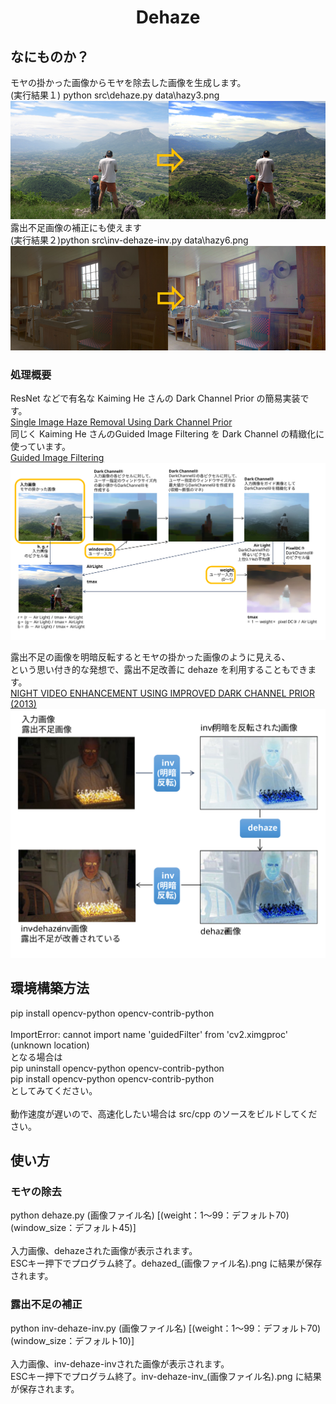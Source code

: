 <html lang="ja">
    <head>
        <meta charset="utf-8" />
    </head>
    <body>
        <h1><center>Dehaze</center></h1>
        <h2>なにものか？</h2>
        <p>
            モヤの掛かった画像からモヤを除去した画像を生成します。<br />
            (実行結果１) python src\dehaze.py data\hazy3.png<br />
            <img src="images/dehaze1.png"><br>
            露出不足画像の補正にも使えます<br />
            (実行結果２)python src\inv-dehaze-inv.py data\hazy6.png<br />
            <img src="images/dehaze2.png"><br>
        </p>
        <h3>処理概要</h3>
        <p>
            ResNet などで有名な Kaiming He さんの Dark Channel Prior の簡易実装です。<br>
            <a href="https://people.csail.mit.edu/kaiming/publications/cvpr09.pdf">Single Image Haze Removal Using Dark Channel Prior</a><br>
            同じく Kaiming He さんのGuided Image Filtering を Dark Channel の精緻化に使っています。<br>
            <a href="https://img.shlab.org.cn/pjlab/files/2023/12/638387759189530000.pdf">Guided Image Filtering</a><br>
            <img src="images/dehaze2.svg"><br>
        </p>
        <p>
            露出不足の画像を明暗反転するとモヤの掛かった画像のように見える、<br>
            という思い付き的な発想で、露出不足改善に dehaze を利用することもできます。<br>
            <a href="https://www.researchgate.net/profile/Shengping-Zhang-5/publication/271554887_Night_video_enhancement_using_improved_dark_channel_prior">NIGHT VIDEO ENHANCEMENT USING IMPROVED DARK CHANNEL PRIOR (2013)</a><br>
            <img src="images/dehaze3.svg"><br>
        </p>
        <h2>環境構築方法</h2>
        <p>
            pip install opencv-python opencv-contrib-python<br>
            <br>
            ImportError: cannot import name 'guidedFilter' from 'cv2.ximgproc' (unknown location)<br>
            となる場合は<br>
            pip uninstall opencv-python opencv-contrib-python<br>
            pip install opencv-python opencv-contrib-python<br>
            としてみてください。<br>
            <br>
            動作速度が遅いので、高速化したい場合は src/cpp のソースをビルドしてください。
        </p>
        <h2>使い方</h2>
        <h3>モヤの除去</h3>
        <p>
            python dehaze.py (画像ファイル名) [(weight：1～99：デフォルト70) (window_size：デフォルト45)]<br>
            <br>
            入力画像、dehazeされた画像が表示されます。<br>
            ESCキー押下でプログラム終了。dehazed_(画像ファイル名).png に結果が保存されます。
        </p>
        <h3>露出不足の補正</h3>
        <p>
            python inv-dehaze-inv.py (画像ファイル名) [(weight：1～99：デフォルト70) (window_size：デフォルト10)]<br>
            <br>
            入力画像、inv-dehaze-invされた画像が表示されます。<br>
            ESCキー押下でプログラム終了。inv-dehaze-inv_(画像ファイル名).png に結果が保存されます。
        </p>
    </body>
</html>
